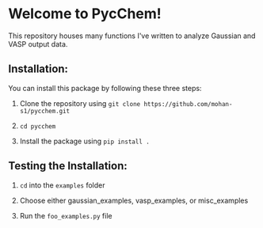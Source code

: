 # Welcome to PycChem!

This repository houses many functions I've written to analyze Gaussian and VASP output data.

## Installation:

You can install this package by following these three steps:

1) Clone the repository using `git clone https://github.com/mohan-s1/pycchem.git`

2) `cd pycchem` 

3) Install the package using `pip install .`

## Testing the Installation:

1) `cd` into the `examples` folder
  
2) Choose either gaussian_examples, vasp_examples, or misc_examples 

3) Run the `foo_examples.py` file
